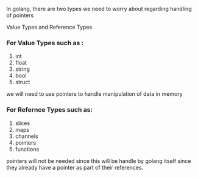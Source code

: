 In golang, there are two types we need to worry about regarding handling of pointers

Value Types and Reference Types

### For Value Types such as :

1. int
2. float
3. string
4. bool
5. struct

we will need to use pointers to handle manipulation of data in memory

### For Refernce Types such as:

1. slices
2. maps
3. channels
4. pointers
5. functions

pointers will not be needed since this will be handle by golang itself since they already have a pointer as part of their references.
